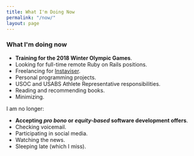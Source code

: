 ```yaml
---
title: What I'm Doing Now
permalink: "/now/"
layout: page
---
```


### What I'm doing now

- **Training for the 2018 Winter Olympic Games**.
- Looking for full-time remote Ruby on Rails positions.  
- Freelancing for [Instaviser](http://www.instaviser.com).
- Personal programming projects.
- USOC and USABS Athlete Representative responsibilities.
- Reading and recommending books.
- Minimizing.

I am no longer:

- **Accepting *pro bono* or *equity-based* software development offers**.
- Checking voicemail.
- Participating in social media.
- Watching the news.
- Sleeping late (which I miss).
